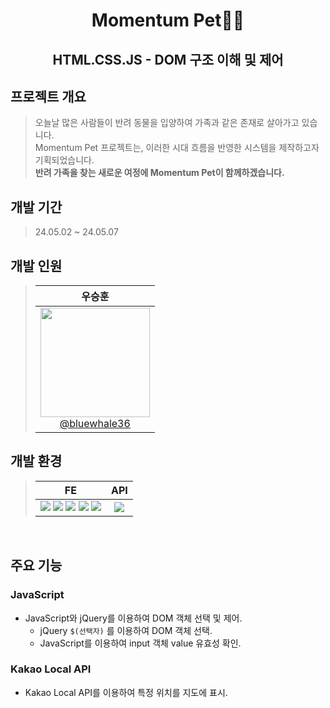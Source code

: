 <h1 align="center">Momentum Pet🐕‍🦺</h1>
<h2 align="center">HTML.CSS.JS - DOM 구조 이해 및 제어</h2>

## 프로젝트 개요

> 오늘날 많은 사람들이 반려 동물을 입양하여 가족과 같은 존재로 살아가고 있습니다. <br>
Momentum Pet 프로젝트는, 이러한 시대 흐름을 반영한 시스템을 제작하고자 기획되었습니다. <br>
**반려 가족을 찾는 새로운 여정에 Momentum Pet이 함께하겠습니다.**


## 개발 기간

> 24.05.02 ~ 24.05.07

## 개발 인원

> | 우승훈 |
> | :------: |
> | [<img src="https://github.com/user-attachments/assets/1adb797b-7b40-4eee-bb6b-246e9488dcce" width="175" height="175"> <br> @bluewhale36](http://github.com/bluewhale36) |

## 개발 환경

> | FE | API |
> | :---: | :---: |
> | <img src="https://img.shields.io/badge/Visual Studio Code-007ACC?style=flat&logoColor=white"/> <img src="https://img.shields.io/badge/HTML5-E34F26?logo=HTML5&logoColor=white"/> <img src="https://img.shields.io/badge/CSS3-1572B6?logo=CSS3&logoColor=white"/> <img src="https://img.shields.io/badge/JavaScript-F7DF1E?logo=JavaScript&logoColor=black"/> <img src="https://img.shields.io/badge/jQuery-0769AD?logo=jQuery&logoColor=white"/> | <img src="https://img.shields.io/badge/Kakao Local-FFCD00?style=flat&logo=kakao&logoColor=black"/> |

<br>

## 주요 기능

### JavaScript
- JavaScript와 jQuery를 이용하여 DOM 객체 선택 및 제어.
  - jQuery `$(선택자)` 를 이용하여 DOM 객체 선택.
  - JavaScript를 이용하여 input 객체 value 유효성 확인.
### Kakao Local API
- Kakao Local API를 이용하여 특정 위치를 지도에 표시.
